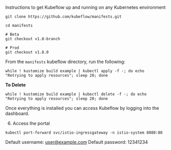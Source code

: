 Instructions to get Kubeflow up and running on any Kubernetes environment

```
git clone https://github.com/kubeflow/manifests.git
```

```
cd manifests
```

```
# Beta
git checkout v1.8-branch

# Prod
git checkout v1.8.0
```

From the `manifests` kubeflow directory, run the following:
```
while ! kustomize build example | kubectl apply -f -; do echo "Retrying to apply resources"; sleep 20; done
```

**To Delete**
```
while ! kustomize build example | kubectl delete -f -; do echo "Retrying to apply resources"; sleep 20; done
```

Once everything is installed you can access Kubeflow by logging into the dashboard.

6. Access the portal
```
kubectl port-forward svc/istio-ingressgateway -n istio-system 8080:80
```

Default username: user@example.com
Default password: 12341234